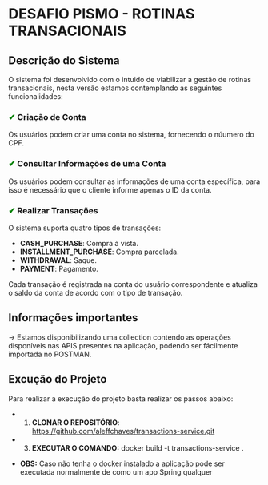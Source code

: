 # DESAFIO PISMO -  ROTINAS TRANSACIONAIS

## Descrição do Sistema

O sistema foi desenvolvido com o intuido de viabilizar a gestão de rotinas transacionais, nesta versão estamos contemplando as seguintes funcionalidades:

###  <span style="color: green;">&#10004;</span>  Criação de Conta

Os usuários podem criar uma conta no sistema, fornecendo o núumero do CPF.


###  <span style="color: green;">&#10004;</span> Consultar Informações de uma Conta

Os usuários podem consultar as informações de uma conta específica, para isso é necessário que o cliente informe apenas o ID da conta.

###  <span style="color: green;">&#10004;</span> Realizar Transações

O sistema suporta quatro tipos de transações:

- __CASH_PURCHASE__: Compra à vista.
- __INSTALLMENT_PURCHASE__: Compra parcelada.
- __WITHDRAWAL__: Saque.
- __PAYMENT__: Pagamento.

Cada transação é registrada na conta do usuário correspondente e atualiza o saldo da conta de acordo com o tipo de transação.

## __Informações__ __importantes__ ##

&#8594; Estamos disponibilizando uma collection contendo as operações disponíveis nas APIS presentes na aplicação, podendo ser fácilmente importada no POSTMAN.


## Excução do Projeto

Para realizar a execução do projeto basta realizar os passos abaixo:

   - 1. __CLONAR O REPOSITÓRIO__: https://github.com/aleffchaves/transactions-service.git
   - 3. __EXECUTAR O COMANDO:__  docker build -t transactions-service .
    
   - __OBS:__ Caso não tenha o docker instalado a aplicação pode ser executada normalmente de como um app Spring qualquer
